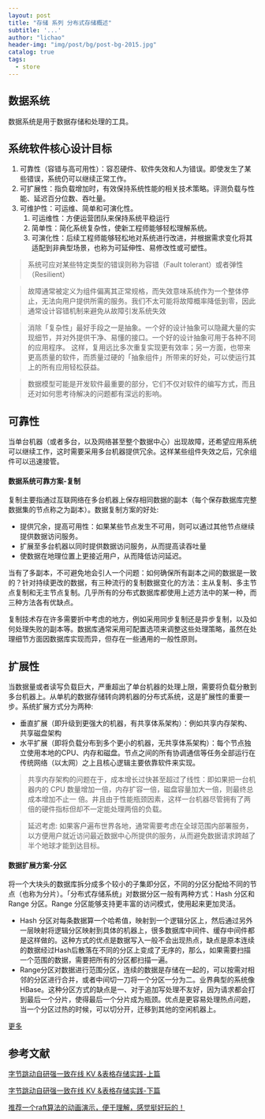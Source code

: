 ```yaml
---
layout: post
title: "存储 系列 分布式存储概述"
subtitle: '...'
author: "lichao"
header-img: "img/post/bg/post-bg-2015.jpg"
catalog: true
tags:
  - store
---
```


## 数据系统
数据系统是用于数据存储和处理的工具。
## 系统软件核心设计目标
1. 可靠性（容错与高可用性）：容忍硬件、软件失效和人为错误。即使发生了某些错误，系统仍可以继续正常工作。
2. 可扩展性：指负载增加时，有效保持系统性能的相关技术策略。评测负载与性能、延迟百分位数、吞吐量。
3. 可维护性：可运维、简单和可演化性。
   1. 可运维性：方便运营团队来保持系统平稳运行
   2. 简单性：简化系统复杂性，使新工程师能够轻松理解系统。
   3. 可演化性：后续工程师能够轻松地对系统进行改进，并根据需求变化将其适配到非典型场景，也称为可延伸性、易修改性或可塑性。

> 系统可应对某些特定类型的错误则称为容错（Fault tolerant）或者弹性（Resilient）

> 故障通常被定义为组件偏离其正常规格，而失效意味系统作为一个整体停止，无法向用户提供所需的服务。我们不太可能将故障概率降低到零，因此通常设计容错机制来避免从故障引发系统失效

> 消除「复杂性」最好手段之一是抽象。一个好的设计抽象可以隐藏大量的实现细节，并对外提供干净、易懂的接口。一个好的设计抽象可用于各种不同的应用程序。
这样，复用远比多次重复实现更有效率；另一方面，也带来更高质量的软件，而质量过硬的「抽象组件」所带来的好处，可以使运行其上的所有应用轻松获益。

> 数据模型可能是开发软件最重要的部分，它们不仅对软件的编写方式，而且还对如何思考待解决的问题都有深远的影响。

## 可靠性
当单台机器（或者多台，以及网络甚至整个数据中心）出现故障，还希望应用系统可以继续工作，这时需要采用多台机器提供冗余。这样某些组件失效之后，冗余组件可以迅速接管。

#### 数据系统可靠方案-复制
复制主要指通过互联网络在多台机器上保存相同数据的副本（每个保存数据库完整数据集的节点称之为副本）。数据复制方案的好处: 
* 提供冗余，提高可用性：如果某些节点发生不可用，则可以通过其他节点继续提供数据访问服务。
* 扩展至多台机器以同时提供数据访问服务，从而提高读吞吐量
* 使数据在地理位置上更接近用户，从而降低访问延迟。

当有了多副本，不可避免地会引人一个问题：如何确保所有副本之间的数据是一致的？针对持续更改的数据，有三种流行的复制数据变化的方法：主从复制、多主节点复制和无主节点复制。几乎所有的分布式数据库都使用上述方法中的某一种，而三种方法各有优缺点。

复制技术存在许多需要折中考虑的地方，例如采用同步复制还是异步复制，以及如何处理失败的副本等。数据库通常采用可配置选项来调整这些处理策略，虽然在处理细节方面因数据库实现而异，但存在一些通用的一般性原则。

## 扩展性
当数据量或者读写负载巨大，严重超出了单台机器的处理上限，需要将负载分散到多台机器上。从单机的数据存储转向跨机器的分布式系统，这是扩展性的重要一步。系统扩展方式分为两种:
* 垂直扩展（即升级到更强大的机器，有共享体系架构）：例如共享内存架构、共享磁盘架构
* 水平扩展（即将负载分布到多个更小的机器，无共享体系架构）：每个节点独立使用本地的CPU、内存和磁盘。节点之间的所有协调通信等任务全部运行在传统网络（以太网）之上且核心逻辑主要依靠软件来实现。

> 共享内存架构的问题在于，成本增长过快甚至超过了线性：即如果把一台机器内的 CPU 数量增加一倍，内存扩容一倍，磁盘容量加大一倍，则最终总成本增加不止一
倍。井且由于性能瓶颈因素，这样一台机器尽管拥有了两倍的硬件指标但却不一定能处理两倍的负载。

> 延迟考虑: 如果客户遍布世界各地，通常需要考虑在全球范围内部署服务，以方便用户就近访问最近数据中心所提供的服务，从而避免数据请求跨越了半个地球才能到达目标。
#### 数据扩展方案-分区
将一个大块头的数据库拆分成多个较小的子集即分区，不同的分区分配给不同的节点（也称为分片）。「分布式存储系统」对数据分区一般有两种方式：Hash 分区和 Range 分区。Range 分区能够支持更丰富的访问模式，使用起来更加灵活。
* Hash 分区对每条数据算一个哈希值，映射到一个逻辑分区上，然后通过另外一层映射将逻辑分区映射到具体的机器上，很多数据库中间件、缓存中间件都是这样做的。这种方式的优点是数据写入一般不会出现热点，缺点是原本连续的数据经过Hash后散落在不同的分区上变成了无序的，那么，如果需要扫描一个范围的数据，需要把所有的分区都扫描一遍。
* Range分区对数据进行范围分区，连续的数据是存储在一起的，可以按需对相邻的分区进行合并，或者中间切一刀将一个分区一分为二。业界典型的系统像HBase。这种分区方式的缺点是一、对于追加写处理不友好，因为请求都会打到最后一个分片，使得最后一个分片成为瓶颈。优点是更容易处理热点问题，当一个分区过热的时候，可以切分开，迁移到其他的空闲机器上。

[更多](https://bailing1992.github.io/2022/03/10/%E5%AD%98%E5%82%A8-%E7%B3%BB%E5%88%97-%E6%95%B0%E6%8D%AE%E5%88%86%E5%8C%BA/)

## 参考文献
[字节跳动自研强一致在线 KV &表格存储实践-上篇](https://mp.weixin.qq.com/s?__biz=MzI1MzYzMjE0MQ==&mid=2247485932&idx=1&sn=28394ff3b8ac272852f22105c3768d0f&chksm=e9d0c20edea74b18d6d8eaa0720c52351b4bfaeb0ebde24e08db4c899012d2ad90c2aa977806&token=911418867&lang=zh_CN&scene=21#wechat_redirect)

[字节跳动自研强一致在线 KV &表格存储实践-下篇](https://mp.weixin.qq.com/s?__biz=MzI1MzYzMjE0MQ==&mid=2247485942&idx=1&sn=01192ff69299de3a007de789ac84564b&chksm=e9d0c214dea74b0245c5d4ac0854d23a113ccc55e3ee042fc1239e14d5860817f1d88fc9befa&token=1461619284&lang=zh_CN#rd)

[推荐一个raft算法的动画演示，便于理解，感觉挺好玩的！](http://thesecretlivesofdata.com/raft/)
